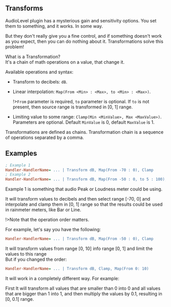 ## Transforms

AudioLevel plugin has a mysterious gain and sensitivity options. You set them to something, and it works. In some way.

But they don't really give you a fine control, and if something doesn't work as you expect, then you can do nothing about it. Transformations solve this problem!

What is a Transformation?<br/>
It's a chain of math operations on a value, that change it.

Available operations and syntax:

- Transform to decibels: `dB`.
- Linear interpolation: `Map(From <Min> : <Max>, to <Min> : <Max>)`.

  !>`From` parameter is required, `to` parameter is optional. If `to` is not present, then source range is transformed in [0, 1] range.

- Limiting value to some range: `Clamp(Min <MinValue>, Max <MaxValue>)`.<br/>
  Parameters are optional. Default `MinValue` is 0, default `MaxValue` is 1.

Transformations are defined as chains. Transformation chain is a sequence of operations separated by a comma.

## Examples

```ini
; Example 1
Handler-HandlerName= ... | Transform dB, Map(From -70 : 0), Clamp
; Example 2
Handler-HandlerName= ... | Transform dB, Map(From -50 : 0, to 5 : 100), Clamp(Min 5, Max 100)
```

Example 1 is something that audio Peak or Loudness meter could be using.

It will transform values to decibels and then select range [-70, 0] and interpolate and clamp them in [0, 1] range so that the results could be used in rainmeter meters, like Bar or Line.

!>Note that the operation order matters.

For example, let's say you have the following:

```ini
Handler-HandlerName= ... | Transform dB, Map(From -50 : 0), Clamp
```

It will transform values from range [0, 10] info range [0, 1] and limit the values to this range<br/>
But if you changed the order:

```ini
Handler-HandlerName= ... | Transform dB, Clamp, Map(From 0: 10)
```

It will work in a completely different way. For example:<br/>

First It will transform all values that are smaller than 0 into 0 and all values that are bigger than 1 into 1, and then multiply the values by 0.1, resulting in [0, 0.1] range.
